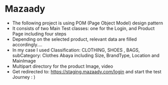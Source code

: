 # Mazaady
* The following project is using POM (Page Object Model) design pattern
* It consists of two Main Test classes: one for the Login, and Product Page including four steps
* Depending on the selected product, relevant data are filled accordingly....
* In my case I used Classification: CLOTHING, SHOES , BAGS, subCategory: Clothes Abaya including Size, BrandType, Location and MainImage
* Multipart directory for the product Image, video
* Get redirected to: https://staging.mazaady.com/login and start the test Journey : )
